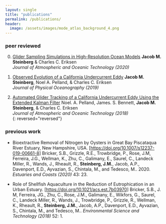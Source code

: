```yaml
---
layout: single
title: "publications"
permalink: /publications/
header:
  image: /assets/images/mode_atlas_background_4.png
---
```


### peer reviewed 
0.  [Glider Sampling Simulations in High-Resolution Ocean Models][2] 
    **Jacob M. Steinberg** & Charles C. Eriksen  
    *Journal of Atmospheric and Oceanic Technology (2020)* 

0.  [Observed Evolution of a California Undercurrent Eddy][2] 
    **Jacob M. Steinberg**, Noel A. Pelland, & Charles C. Eriksen  
    *Journal of Physical Oceanography (2019)* 

0.  [Automated Glider Tracking of a California Undercurrent Eddy Using the Extended Kalman Filter][1]
    Noel. A. Pelland, James. S. Bennett, **Jacob M. Steinberg**, & Charles C. Eriksen  
    *Journal of Atmospheric and Oceanic Technology (2018)*  
{: reversed="reversed"}

### previous work
- Bioextractive Removal of Nitrogen by Oysters in Great Bay Piscataqua River Estuary, New Hampshire, USA. [https://doi.org/10.1007/s12237-019-00661-8]
  Bricker, S.B., Grizzle, R.E., Trowbridge, P., Rose, J.M, Ferreira, J.G., Wellman, K., Zhu, C., Galimany, E., Saurel, C., Landeck Miller, R., Wands, J., Rheault, R., **Steinberg, J.M.**, Jacob, A.P., Davenport, E.D., Ayvazian, S., Chintala, M., and Tedesco, M.. 2020. *Estuaries and Coasts (2020)* 43: 23.
  
- Role of Shellfish Aquaculture in the Reduction of Eutrophication in an Urban Estuary. [https://doi.org/10.1021/acs.est.7b03970] Bricker, S.B., J. M, Ferreira, JG., Zhu, C., Rose, J.M., Galimany, E., Wikfors, G., Saurel, C., Landeck Miller, R., Wands, J., Trowbridge, P., Grizzle, R., Wellman, K., Rheault, R., **Steinberg, J.M.**, Jacob, A.P., Davenport, E.D., Ayvazian, S., Chintala, M., and Tedesco, M.. *Environmental Science and Technology (2018)* 52: 1.

[1]: /assets/documents/pelland_et_al_2018.pdf
[2]: /assets/documents/steinberg_et_al_2019.pdf
[3]: /assets/documents/steinberg_and_eriksen_2020.pdf
